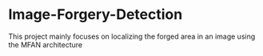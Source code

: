 # Image-Forgery-Detection
This project mainly focuses on localizing the forged area in an image using the MFAN architecture 
